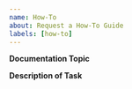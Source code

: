 ```yaml
---
name: How-To
about: Request a How-To Guide
labels: [how-to]
---
```


**Documentation Topic**  
<!-- The overarching topic of this documentation. -->

**Description of Task**  
<!-- A basic description of the task that should be documented. -->